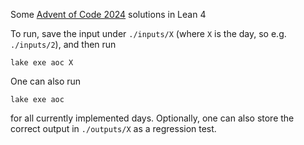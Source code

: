 Some [Advent of Code 2024](https://adventofcode.com/2024) solutions in Lean 4

To run, save the input under `./inputs/X` (where `X` is the day, so e.g. `./inputs/2`), and then run
```console
lake exe aoc X
```
One can also run
```console
lake exe aoc
```
for all currently implemented days. Optionally, one can also store the correct output in `./outputs/X` as a regression test.
